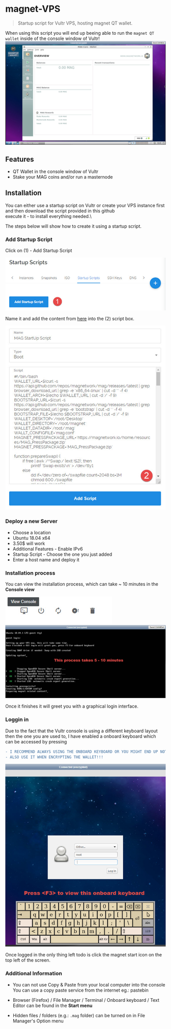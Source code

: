 # magnet-VPS

> Startup script for Vultr VPS, hosting magnet QT wallet.

When using this script you will end up beeing able to run the `magnet QT wallet` inside of the console window of Vultr!
![Vultr Console](https://github.com/temp69/magnet-VPS/blob/master/images/Vultr%20Console.jpg)

## Features

- QT Wallet in the console window of Vultr
- Stake your MAG coins and/or run a masternode

## Installation

You can either use a startup script on Vultr or create your VPS instance first and then download the script provided in this github\
execute it - to install everything needed.\

The steps below will show how to create it using a startup script.

### Add Startup Script

Click on (1) - Add Startup Script

![Vultr StartUp Script01](https://github.com/temp69/magnet-VPS/blob/master/images/Vultr%20StartUp%20Script01.jpg)

Name it and add the content from [here](https://raw.githubusercontent.com/temp69/magnet-VPS/master/magnet_VPS_startup.sh) into the (2) script box.

![Vultr StartUp Script02](https://github.com/temp69/magnet-VPS/blob/master/images/Vultr%20StartUp%20Script02.jpg)

### Deploy a new Server

- Choose a location
- Ubuntu 18.04 x64
- 3.50$ will work
- Additional Features - Enable IPv6
- Startup Script - Choose the one you just added
- Enter a host name and deploy it

### Installation process

You can view the installation process, which can take ~ 10 minutes in the **Console view**

![Vultr Installation process01](https://github.com/temp69/magnet-VPS/blob/master/images/Vultr%20Installation%20process01.jpg)
![Vultr Installation process02](https://github.com/temp69/magnet-VPS/blob/master/images/Vultr%20Installation%20process02.jpg)

Once it finishes it will greet you with a graphical login interface.

### Loggin in

Due to the fact that the Vultr console is using a different keyboard layout then the one you are used to, I have enabled a onboard keyboard which\
can be accessed by pressing **<F3>**

```diff
- I RECOMMEND ALWAYS USING THE ONBOARD KEYBOARD OR YOU MIGHT END UP NOT BEEING ABLE TO LOG IN
- ALSO USE IT WHEN ENCRYPTING THE WALLET!!!
```
![Vultr Loggin In](https://github.com/temp69/magnet-VPS/blob/master/images/Vultr%20Loggin%20In.jpg)

Once logged in the only thing left todo is click the magnet start icon on the top left of the screen.

### Additional Information

- You can not use Copy & Paste from your local computer into the console\
You can use a copy paste service from the internet eg.: pastebin

- Browser (Firefox) / File Manager / Terminal / Onboard keyboard / Text Editor can be found in the **Start menu**

- Hidden files / folders (e.g.: `.mag` folder) can be turned on in File Manager's Option menu
